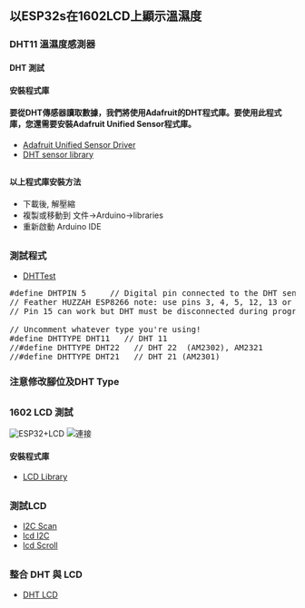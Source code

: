 ## 以ESP32s在1602LCD上顯示溫濕度
### DHT11 溫濕度感測器
#### DHT 測試
#### 安裝程式庫
#### 要從DHT傳感器讀取數據，我們將使用Adafruit的DHT程式庫。要使用此程式庫，您還需要安裝Adafruit Unified Sensor程式庫。
* [Adafruit Unified Sensor Driver](https://github.com/adafruit/Adafruit_Sensor)
* [DHT sensor library](https://github.com/adafruit/DHT-sensor-library)
##
#### 以上程式庫安裝方法
* 下載後, 解壓縮
* 複製或移動到 文件->Arduino->libraries
* 重新啟動 Arduino IDE
##
### 測試程式
* [DHTTest](https://github.com/jumbokh/esp32-class/blob/master/arduino0920/DHTtester/DHTtester.ino)
<pre>
#define DHTPIN 5     // Digital pin connected to the DHT sensor
// Feather HUZZAH ESP8266 note: use pins 3, 4, 5, 12, 13 or 14 --
// Pin 15 can work but DHT must be disconnected during program upload.

// Uncomment whatever type you're using!
#define DHTTYPE DHT11   // DHT 11
//#define DHTTYPE DHT22   // DHT 22  (AM2302), AM2321
//#define DHTTYPE DHT21   // DHT 21 (AM2301)
</pre>
### 注意修改腳位及DHT Type
##
### 1602 LCD 測試
![ESP32+LCD](https://i0.wp.com/randomnerdtutorials.com/wp-content/uploads/2018/07/esp32_LCD_bb.png)
![連接](https://github.com/jumbokh/esp32-class/blob/master/images/ESP32-I2C-LCD-Interfacing.png)
#### 安裝程式庫
* [LCD Library](https://circuits4you.com/wp-content/uploads/2019/03/I2C-LCD-ESP8266-Library.zip)
##
### 測試LCD
* [I2C Scan]()
* [lcd I2C](https://github.com/jumbokh/esp32-class/blob/master/arduino0920/lcdi2c/lcdi2c.ino)
* [lcd Scroll](https://github.com/jumbokh/esp32-class/blob/master/arduino0920/lcdI2cScroll/lcdI2cScroll.ino)
##
### 整合 DHT 與 LCD
* [DHT LCD](https://github.com/jumbokh/esp32-class/blob/master/arduino0920/dhtlcdScroll/dhtlcdScroll.ino)
